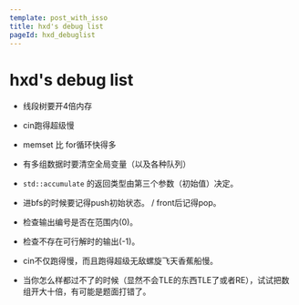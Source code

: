 ```yaml
---
template: post_with_isso
title: hxd's debug list
pageId: hxd_debuglist
---
```


# hxd's debug list

- 线段树要开4倍内存

- cin跑得超级慢

- memset 比 for循环快得多

- 有多组数据时要清空全局变量（以及各种队列）

- `std::accumulate` 的返回类型由第三个参数（初始值）决定。

- 进bfs的时候要记得push初始状态。 / front后记得pop。

- 检查输出编号是否在范围内(0)。

- 检查不存在可行解时的输出(-1)。

- cin不仅跑得慢，而且跑得超级无敌螺旋飞天香蕉船慢。

- 当你怎么样都过不了的时候（显然不会TLE的东西TLE了或者RE），试试把数组开大十倍，有可能是题面打错了。

<div id="__comment"></div>
